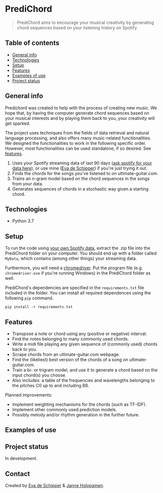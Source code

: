 # PrediChord
> PrediChord aims to encourage your musical creativity by generating chord sequences based on your listening history on Spotify.

## Table of contents
* [General info](#general-info)
* [Technologies](#technologies)
* [Setup](#setup)
* [Features](#features)
* [Examples of use](#examples-of-use)
* [Project status](#project-status)

## General info
Predichord was created to help with the process of creating new music. We hope that, by having the computer generate chord sequences based on your musical interests and by playing them back to you, your creativity will get sparked. 

The project uses techniques from the fields of data retrieval and natural language processing, and also offers many music-related functionalities. We designed the functionalities to work in the following specific order. However, most functionalities can be used standalone, if so desired. See [features](#features).

1. Uses your Spotify streaming data of last 90 days ([ask spotify for your data here](https://www.spotify.com/ca-en/account/privacy/)), or use mine ([Eva de Schipper](https://open.spotify.com/user/evadeschipper?si=aVLe_bM2QmuDv8B8xe1R0w)) if you're just trying it out. 
2. Finds the chords for the songs you've listened to on ultimate-guitar.com. 
3. Trains an n-gram model based on the chord sequences in the songs from your data. 
4. Generates sequences of chords in a stochastic way given a starting chord. 

## Technologies

* Python 3.7

## Setup

To run the code using [your own Spotify data](https://www.spotify.com/ca-en/account/privacy/), extract the .zip file into the PrediChord folder on your computer. You should end up with a folder called `MyData`, which contains (among other things) your streaming data.

Furthermore, you will need a [chromedriver](https://chromedriver.chromium.org/). Put the program file (e.g. `chromedriver.exe` if you're running Windows) in the PrediChord folder as well. 

PrediChord's dependencies are specified in the `requirements.txt` file included in the folder. You can install all required dependences using the following `pip` command. 

`pip install -r requirements.txt`

## Features

* Transpose a note or chord using any (positive or negative) interval.
* Find the notes belonging to many commonly used chords. 
* Write a midi file playing any given sequence of (commonly used) chords back to you.
* Scrape chords from an ultimate-guitar.com webpage. 
* Find the (likeliest) best version of the chords of a song on ultimate-guitar.com.
* Train a bi- or trigram model, and use it to generate a chord based on the input chord(s) you choose.
* Also includes: a table of the frequencies and wavelengths belonging to the pitches C0 up to and including B8. 

Planned improvements:
* Implement weighting mechanisms for the chords (such as TF-IDF). 
* Implement other commonly used prediction models. 
* Possibly melody and/or rhythm generation in the further future.

## Examples of use

## Project status

In development.

## Contact
Created by [Eva de Schipper](https://github.com/Evadeschipper) & [Janne Holopainen](https://github.com/Manezki).

